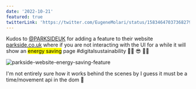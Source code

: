 ```yaml
---
date: '2022-10-21'
featured: true
twitterLink: 'https://twitter.com/EugeneMolari/status/1583464703736827904'
---
```


Kudos to [@PARKSIDEUK](https://twitter.com/PARKSIDEUK) for adding a feature to their website [parkside.co.uk](https://www.parkside.co.uk) where if you are not interacting with the UI for a while it will show an <mark>energy saving</mark> page #digitalsustainability 👍🏼 😎 👏🏼

![parkside-website-energy-saving-feature](parkside-co-uk.jpg)

I'm not entirely sure how it works behind the scenes by I guess it must be a time/movement api in the dom 🤔
